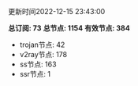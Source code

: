 更新时间2022-12-15 23:43:00

**总订阅: 73**
**总节点: 1154**
**有效节点: 384**
- trojan节点: 42
- v2ray节点: 178
- ss节点: 163
- ssr节点: 1
